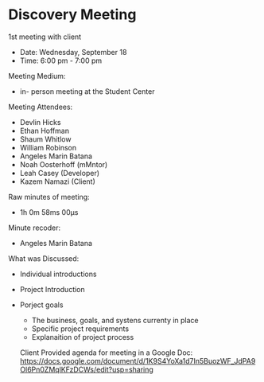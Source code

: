 # Discovery Meeting 
1st meeting with client
* Date: Wednesday, September 18
* Time: 6:00 pm - 7:00 pm

Meeting Medium:
* in- person meeting at the Student Center

Meeting Attendees:
* Devlin Hicks
* Ethan Hoffman
* Shaum Whitlow
* William Robinson
* Angeles Marin Batana
* Noah Oosterhoff (mMntor)
* Leah Casey (Developer)
* Kazem Namazi (Client)

Raw minutes of meeting:
* 1h 0m 58ms 00µs

Minute recoder:
* Angeles Marin Batana 

What was Discussed:
- Individual introductions
- Project Introduction
- Porject goals
  - The business, goals, and systens currenty in place 
  - Specific project requirements
  - Explanaition of project process

  Client Provided agenda for meeting in a Google Doc: https://docs.google.com/document/d/1K9S4YoXa1d7In5BuozWF_JdPA9Ol6Pn0ZMqlKFzDCWs/edit?usp=sharing 
